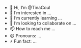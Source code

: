 - 👋 Hi, I’m @TinaCoul
- 👀 I’m interested in ...
- 🌱 I’m currently learning ...
- 💞️ I’m looking to collaborate on ...
- 📫 How to reach me ...
- 😄 Pronouns: ...
- ⚡ Fun fact: ...

<!---
TinaCoul/TinaCoul is a ✨ special ✨ repository because its `README.md` (this file) appears on your GitHub profile.
You can click the Preview link to take a look at your changes.
--->
